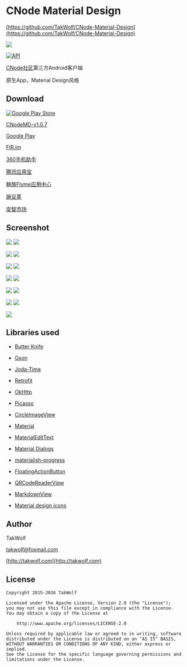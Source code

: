 # CNode Material Design #

[https://github.com/TakWolf/CNode-Material-Design](https://github.com/TakWolf/CNode-Material-Design)

![](/art/ic_launcher.png)

[![API](https://img.shields.io/badge/API-9%2B-brightgreen.svg?style=flat)](https://android-arsenal.com/api?level=9)

[CNode社区](https://cnodejs.org)第三方Android客户端

原生App，Material Design风格

## Download ##

[![Google Play Store](/art/git_it_on_google_play.png)](https://play.google.com/store/apps/details?id=org.cnodejs.android.md)

[CNodeMD-v1.0.7](http://takwolf.com/download/CNodeMD-v1.0.7.apk)

[Google Play](https://play.google.com/store/apps/details?id=org.cnodejs.android.md)

[FIR.im](http://fir.im/CNodeMD)

[360手机助手](http://zhushou.360.cn/detail/index/soft_id/3060683)

[腾讯应用宝](http://android.myapp.com/myapp/detail.htm?apkName=org.cnodejs.android.md)

[魅族Flyme应用中心](http://app.flyme.cn/apps/public/detail?package_name=org.cnodejs.android.md)

[豌豆荚](http://www.wandoujia.com/apps/org.cnodejs.android.md)

[安智市场](http://www.anzhi.com/soft_2315984.html)

## Screenshot ##

![](/art/screenshot_01_s.png) ![](/art/screenshot_02_s.png)

![](/art/screenshot_03_s.png) ![](/art/screenshot_04_s.png)

![](/art/screenshot_05_s.png) ![](/art/screenshot_06_s.png)

![](/art/screenshot_07_s.png) ![](/art/screenshot_08_s.png)

![](/art/screenshot_09_s.png) ![](/art/screenshot_10_s.png)

![](/art/screenshot_11_s.png) ![](/art/screenshot_12_s.png)

![](/art/screenshot_13_s.png)

## Libraries used ##

- [Butter Knife](https://github.com/JakeWharton/butterknife)

- [Gson](https://github.com/google/gson)

- [Joda-Time](http://www.joda.org/joda-time)

- [Retrofit](http://square.github.io/retrofit)

- [OkHttp](http://square.github.io/okhttp)

- [Picasso](http://square.github.io/picasso)

- [CircleImageView](https://github.com/hdodenhof/CircleImageView)

- [Material](http://rey5137.com/material)

- [MaterialEditText](https://github.com/rengwuxian/MaterialEditText)

- [Material Dialogs](https://github.com/afollestad/material-dialogs)

- [materialish-progress](https://github.com/pnikosis/materialish-progress)

- [FloatingActionButton](https://github.com/makovkastar/FloatingActionButton)

- [QRCodeReaderView](https://github.com/dlazaro66/QRCodeReaderView)

- [MarkdownView](https://github.com/falnatsheh/MarkdownView)

- [Material design icons](https://github.com/google/material-design-icons)

## Author ##

TakWolf

[takwolf@foxmail.com](mailto:takwolf@foxmail.com)

[http://takwolf.com](http://takwolf.com)

## License ##

    Copyright 2015-2016 TakWolf
    
    Licensed under the Apache License, Version 2.0 (the "License");
    you may not use this file except in compliance with the License.
    You may obtain a copy of the License at

        http://www.apache.org/licenses/LICENSE-2.0

    Unless required by applicable law or agreed to in writing, software
    distributed under the License is distributed on an "AS IS" BASIS,
    WITHOUT WARRANTIES OR CONDITIONS OF ANY KIND, either express or implied.
    See the License for the specific language governing permissions and
    limitations under the License.
